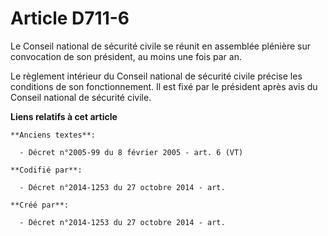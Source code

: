 # Article D711-6

Le Conseil national de sécurité civile se réunit en assemblée plénière sur convocation de son président, au moins une fois
par an.

Le règlement intérieur du Conseil national de sécurité civile précise les conditions de son fonctionnement. Il est fixé par
le président après avis du Conseil national de sécurité civile.

**Liens relatifs à cet article**

	**Anciens textes**:

	  - Décret n°2005-99 du 8 février 2005 - art. 6 (VT)

	**Codifié par**:

	  - Décret n°2014-1253 du 27 octobre 2014 - art.

	**Créé par**:

	  - Décret n°2014-1253 du 27 octobre 2014 - art.
